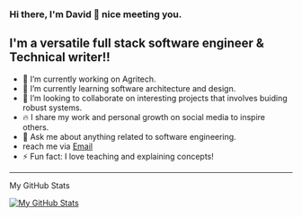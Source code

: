 ### Hi there, I'm David 👋 nice meeting you.


**I'm a versatile full stack software engineer & Technical writer!!**
---

- 🔭 I’m currently working on Agritech.
- 🌱 I’m currently learning software architecture and design.
- 👯 I’m looking to collaborate on interesting projects that involves buiding robust systems.
- 🔥 I share my work and personal growth on social media to inspire others.
- 💬 Ask me about anything related to software engineering.
- reach me via [Email](davidgreendevlops@gmail.com)
- ⚡ Fun fact: I love teaching and explaining concepts!

---
My GitHub Stats

[![My GitHub Stats](https://github-readme-stats.vercel.app/api?username=Davidevlops&show_icons=true&theme=radical)](https://github.com/Davidevlops)
